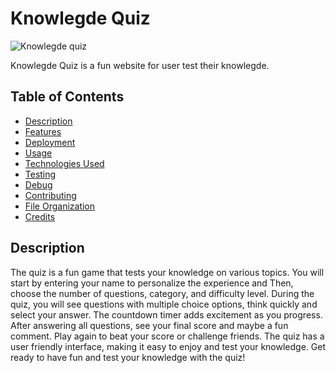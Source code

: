 # Knowlegde Quiz
![Knowlegde quiz](./assets/images/)

Knowlegde Quiz is a fun website for user test their knowlegde. 

## Table of Contents
- [Description](#description)
- [Features](#features)
- [Deployment](#deployment)
- [Usage](#usage)
- [Technologies Used](#technologies-used)
- [Testing](#testing)
- [Debug](#debug)
- [Contributing](#contributing)
- [File Organization](#file-organization)
- [Credits](#credits)

## Description
The quiz is a fun game that tests your knowledge on various topics. You will start by entering your name to personalize the experience and Then, choose the number of questions, category, and difficulty level. 
During the quiz, you will see questions with multiple choice options, think quickly and select your answer. 
The countdown timer adds excitement as you progress. After answering all questions, see your final score and maybe a fun comment. Play again to beat your score or challenge friends.
The quiz has a user friendly interface, making it easy to enjoy and test your knowledge. Get ready to have fun and test your knowledge with the quiz!
